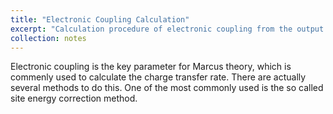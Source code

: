 ```yaml
---
title: "Electronic Coupling Calculation"
excerpt: "Calculation procedure of electronic coupling from the output of gaussian"
collection: notes
---
```


Electronic coupling is the key parameter for Marcus theory, which is commenly used to calculate the charge transfer rate. 
There are actually several methods to do this. One of the most commonly used is the so called site energy correction method. 